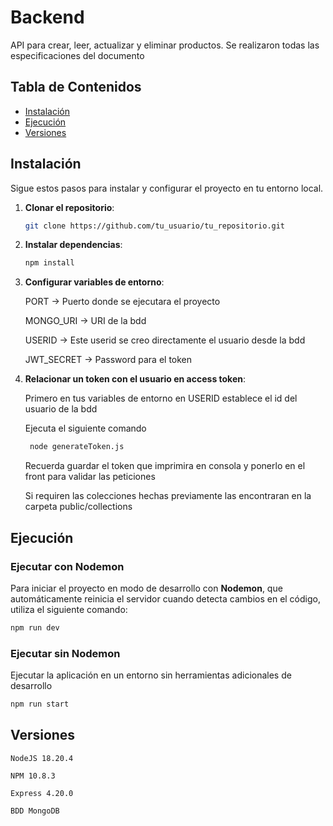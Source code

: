 # Backend

API para crear, leer, actualizar y eliminar productos. Se realizaron todas las especificaciones del documento

## Tabla de Contenidos


- [Instalación](#instalación)
- [Ejecución](#ejecución)
- [Versiones](#versiones)


## Instalación

Sigue estos pasos para instalar y configurar el proyecto en tu entorno local.

1. **Clonar el repositorio**:

   ```bash
   git clone https://github.com/tu_usuario/tu_repositorio.git

2. **Instalar dependencias**:

   ```bash
   npm install

3. **Configurar variables de entorno**:

    PORT -> Puerto donde se ejecutara el proyecto
    
    MONGO_URI -> URI de la bdd
    
    USERID -> Este userid se creo directamente el usuario desde la bdd

    JWT_SECRET -> Password para el token

4. **Relacionar un token con el usuario en access token**:

    Primero en tus variables de entorno en USERID establece el id del usuario de la bdd

    Ejecuta el siguiente comando

   ```bash
    node generateToken.js
    ```
    Recuerda guardar el token que imprimira en consola y ponerlo en el front para validar las peticiones

    Si requiren las colecciones hechas previamente las encontraran en la carpeta public/collections

## Ejecución

### Ejecutar con Nodemon

   Para iniciar el proyecto en modo de desarrollo con **Nodemon**, que automáticamente reinicia el servidor cuando detecta cambios en el código, utiliza el siguiente comando:

   ```bash
   npm run dev
   ```

### Ejecutar sin Nodemon

   Ejecutar la aplicación en un entorno sin herramientas adicionales de desarrollo

   ```bash
   npm run start
   ```

## Versiones

    NodeJS 18.20.4

    NPM 10.8.3
    
    Express 4.20.0

    BDD MongoDB
